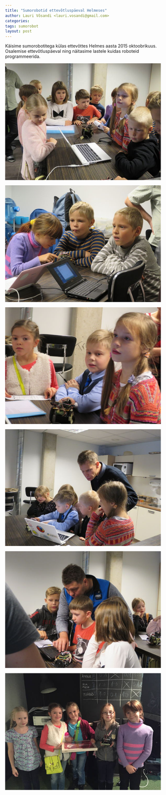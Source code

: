 ```yaml
---
title: "Sumorobotid ettevõtluspäeval Helmeses"
author: Lauri Võsandi <lauri.vosandi@gmail.com>
categories:
tags: sumorobot
layout: post
---
```


Käisime sumorobotitega külas ettevõttes Helmes aasta 2015 oktoobrikuus.
Osalemise ettevõtluspäeval ning näitasime lastele kuidas roboteid programmeerida.

![pilt1](/assets/img/event/helmes1.jpg)

![pilt1](/assets/img/event/helmes2.jpg)

![pilt1](/assets/img/event/helmes3.jpg)

![pilt1](/assets/img/event/helmes4.jpg)

![pilt1](/assets/img/event/helmes5.jpg)

![pilt1](/assets/img/event/helmes6.jpg)
